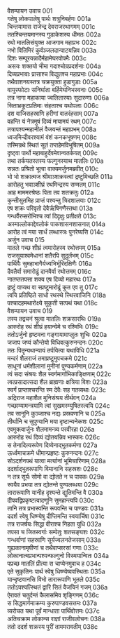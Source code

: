 वैशम्पायन उवाच	001  
गतेषु लोकपालेषु पार्थः शत्रुनिबर्हणः	001a  
चिन्तयामास राजेन्द्र देवराजरथागमम्	001c  
ततश्चिन्तयमानस्य गुडाकेशस्य धीमतः	002a  
रथो मातलिसंयुक्त आजगाम महाप्रभः	002c  
नभो वितिमिरं कुर्वञ्जलदान्पाटयन्निव	003a  
दिशः सम्पूरयन्नादैर्महामेघरवोपमैः	003c  
असयः शक्तयो भीमा गदाश्चोग्रप्रदर्शनाः	004a  
दिव्यप्रभावाः प्रासाश्च विद्युतश्च महाप्रभाः	004c  
तथैवाशनयस्तत्र चक्रयुक्ता हुडागुडाः	005a  
वायुस्फोटाः सनिर्घाता बर्हिमेघनिभस्वनाः	005c  
तत्र नागा महाकाया ज्वलितास्याः सुदारुणाः	006a  
सिताभ्रकूटप्रतिमाः संहताश्च यथोपलाः	006c  
दश वाजिसहस्राणि हरीणां वातरंहसाम्	007a  
वहन्ति यं नेत्रमुषं दिव्यं मायामयं रथम्	007c  
तत्रापश्यन्महानीलं वैजयन्तं महाप्रभम्	008a  
ध्वजमिन्दीवरश्यामं वंशं कनकभूषणम्	008c  
तस्मिन्रथे स्थितं सूतं तप्तहेमविभूषितम्	009a  
दृष्ट्वा पार्थो महाबाहुर्देवमेवान्वतर्कयत्	009c  
तथा तर्कयतस्तस्य फल्गुनस्याथ मातलिः	010a  
सन्नतः प्रश्रितो भूत्वा वाक्यमर्जुनमब्रवीत्	010c  
भो भो शक्रात्मज श्रीमाञ्शक्रस्त्वां द्रष्टुमिच्छति	011a  
आरोहतु भवाञ्शीघ्रं रथमिन्द्रस्य सम्मतम्	011c  
आह माममरश्रेष्ठः पिता तव शतक्रतुः	012a  
कुन्तीसुतमिह प्राप्तं पश्यन्तु त्रिदशालयाः	012c  
एष शक्रः परिवृतो देवैर्ऋषिगणैस्तथा	013a  
गन्धर्वैरप्सरोभिश्च त्वां दिदृक्षुः प्रतीक्षते	013c  
अस्माल्लोकाद्देवलोकं पाकशासनशासनात्	014a  
आरोह त्वं मया सार्धं लब्धास्त्रः पुनरेष्यसि	014c  
अर्जुन उवाच	015  
मातले गच्छ शीघ्रं त्वमारोहस्व रथोत्तमम्	015a  
राजसूयाश्वमेधानां शतैरपि सुदुर्लभम्	015c  
पार्थिवैः सुमहाभागैर्यज्वभिर्भूरिदक्षिणैः	016a  
दैवतैर्वा समारोढुं दानवैर्वा रथोत्तमम्	016c  
नातप्ततपसा शक्य एष दिव्यो महारथः	017a  
द्रष्टुं वाप्यथ वा स्प्रष्टुमारोढुं कुत एव तु	017c  
त्वयि प्रतिष्ठिते साधो रथस्थे स्थिरवाजिनि	018a  
पश्चादहमथारोक्ष्ये सुकृती सत्पथं यथा	018c  
वैशम्पायन उवाच	019  
तस्य तद्वचनं श्रुत्वा मातलिः शक्रसारथिः	019a  
आरुरोह रथं शीघ्रं हयान्येमे च रश्मिभिः	019c  
ततोऽर्जुनो हृष्टमना गङ्गायामाप्लुतः शुचिः	020a  
जजाप जप्यं कौन्तेयो विधिवत्कुरुनन्दनः	020c  
ततः पितॄन्यथान्यायं तर्पयित्वा यथाविधि	021a  
मन्दरं शैलराजं तमाप्रष्टुमुपचक्रमे	021c  
साधूनां धर्मशीलानां मुनीनां पुण्यकर्मणाम्	022a  
त्वं सदा संश्रयः शैल स्वर्गमार्गाभिकाङ्क्षिणाम्	022c  
त्वत्प्रसादात्सदा शैल ब्राह्मणाः क्षत्रिया विशः	023a  
स्वर्गं प्राप्ताश्चरन्ति स्म देवैः सह गतव्यथाः	023c  
अद्रिराज महाशैल मुनिसंश्रय तीर्थवन्	024a  
गच्छाम्यामन्त्रयामि त्वां सुखमस्म्युषितस्त्वयि	024c  
तव सानूनि कुञ्जाश्च नद्यः प्रस्रवणानि च	025a  
तीर्थानि च सुपुण्यानि मया दृष्टान्यनेकशः	025c  
एवमुक्त्वार्जुनः शैलमामन्त्र्य परवीरहा	026a  
आरुरोह रथं दिव्यं द्योतयन्निव भास्करः	026c  
स तेनादित्यरूपेण दिव्येनाद्भुतकर्मणा	027a  
ऊर्ध्वमाचक्रमे धीमान्प्रहृष्टः कुरुनन्दनः	027c  
सोऽदर्शनपथं यात्वा मर्त्यानां भूमिचारिणाम्	028a  
ददर्शाद्भुतरूपाणि विमानानि सहस्रशः	028c  
न तत्र सूर्यः सोमो वा द्योतते न च पावकः	029a  
स्वयैव प्रभया तत्र द्योतन्ते पुण्यलब्धया	029c  
तारारूपाणि यानीह दृश्यन्ते द्युतिमन्ति वै	030a  
दीपवद्विप्रकृष्टत्वादणूनि सुमहान्त्यपि	030c  
तानि तत्र प्रभास्वन्ति रूपवन्ति च पाण्डवः	031a  
ददर्श स्वेषु धिष्ण्येषु दीप्तिमन्ति स्वयार्चिषा	031c  
तत्र राजर्षयः सिद्धा वीराश्च निहता युधि	032a  
तपसा च जितस्वर्गाः सम्पेतुः शतसङ्घशः	032c  
गन्धर्वाणां सहस्राणि सूर्यज्वलनतेजसाम्	033a  
गुह्यकानामृषीणां च तथैवाप्सरसां गणाः	033c  
लोकानात्मप्रभान्पश्यन्फल्गुनो विस्मयान्वितः	034a  
पप्रच्छ मातलिं प्रीत्या स चाप्येनमुवाच ह	034c  
एते सुकृतिनः पार्थ स्वेषु धिष्ण्येष्ववस्थिताः	035a  
यान्दृष्टवानसि विभो तारारूपाणि भूतले	035c  
ततोऽपश्यत्स्थितं द्वारि सितं वैजयिनं गजम्	036a  
ऐरावतं चतुर्दन्तं कैलासमिव शृङ्गिणम्	036c  
स सिद्धमार्गमाक्रम्य कुरुपाण्डवसत्तमः	037a  
व्यरोचत यथा पूर्वं मान्धाता पार्थिवोत्तमः	037c  
अतिचक्राम लोकान्स राज्ञां राजीवलोचनः	038a  
ततो ददर्श शक्रस्य पुरीं ताममरावतीम्	038c  
